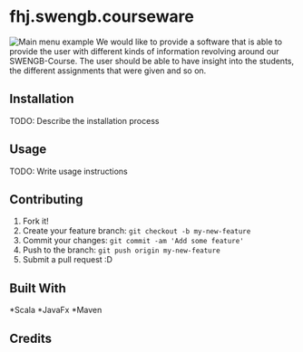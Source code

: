 # fhj.swengb.courseware
![Main menu example](src/main/resources/fhj/swengb/courseware/img/mainmenu.png)
We would like to provide a software that is able to provide the user with different kinds of information revolving around our SWENGB-Course. 
The user should be able to have insight into the students, the different assignments that were given and so on.

##
## Installation
TODO: Describe the installation process
## Usage
TODO: Write usage instructions
## Contributing
1. Fork it!
2. Create your feature branch: `git checkout -b my-new-feature`
3. Commit your changes: `git commit -am 'Add some feature'`
4. Push to the branch: `git push origin my-new-feature`
5. Submit a pull request :D

## Built With

*Scala
*JavaFx
*Maven

## Credits